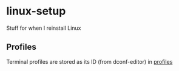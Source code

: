 # linux-setup
Stuff for when I reinstall Linux

## Profiles
Terminal profiles are stored as its ID (from dconf-editor) in [profiles](profiles/)
